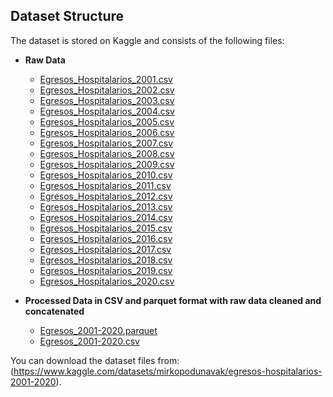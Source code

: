 ## Dataset Structure
The dataset is stored on Kaggle and consists of the following files:

- **Raw Data**  
  - [Egresos_Hospitalarios_2001.csv](https://www.kaggle.com/datasets/mirkopodunavak/egresos-hospitalarios-2001-2020)
  - [Egresos_Hospitalarios_2002.csv](https://www.kaggle.com/datasets/mirkopodunavak/egresos-hospitalarios-2001-2020)
  - [Egresos_Hospitalarios_2003.csv](https://www.kaggle.com/datasets/mirkopodunavak/egresos-hospitalarios-2001-2020)
  - [Egresos_Hospitalarios_2004.csv](https://www.kaggle.com/datasets/mirkopodunavak/egresos-hospitalarios-2001-2020)
  - [Egresos_Hospitalarios_2005.csv](https://www.kaggle.com/datasets/mirkopodunavak/egresos-hospitalarios-2001-2020)
  - [Egresos_Hospitalarios_2006.csv](https://www.kaggle.com/datasets/mirkopodunavak/egresos-hospitalarios-2001-2020)
  - [Egresos_Hospitalarios_2007.csv](https://www.kaggle.com/datasets/mirkopodunavak/egresos-hospitalarios-2001-2020)
  - [Egresos_Hospitalarios_2008.csv](https://www.kaggle.com/datasets/mirkopodunavak/egresos-hospitalarios-2001-2020)
  - [Egresos_Hospitalarios_2009.csv](https://www.kaggle.com/datasets/mirkopodunavak/egresos-hospitalarios-2001-2020)
  - [Egresos_Hospitalarios_2010.csv](https://www.kaggle.com/datasets/mirkopodunavak/egresos-hospitalarios-2001-2020)
  - [Egresos_Hospitalarios_2011.csv](https://www.kaggle.com/datasets/mirkopodunavak/egresos-hospitalarios-2001-2020)
  - [Egresos_Hospitalarios_2012.csv](https://www.kaggle.com/datasets/mirkopodunavak/egresos-hospitalarios-2001-2020)
  - [Egresos_Hospitalarios_2013.csv](https://www.kaggle.com/datasets/mirkopodunavak/egresos-hospitalarios-2001-2020)
  - [Egresos_Hospitalarios_2014.csv](https://www.kaggle.com/datasets/mirkopodunavak/egresos-hospitalarios-2001-2020)
  - [Egresos_Hospitalarios_2015.csv](https://www.kaggle.com/datasets/mirkopodunavak/egresos-hospitalarios-2001-2020)
  - [Egresos_Hospitalarios_2016.csv](https://www.kaggle.com/datasets/mirkopodunavak/egresos-hospitalarios-2001-2020)
  - [Egresos_Hospitalarios_2017.csv](https://www.kaggle.com/datasets/mirkopodunavak/egresos-hospitalarios-2001-2020)
  - [Egresos_Hospitalarios_2018.csv](https://www.kaggle.com/datasets/mirkopodunavak/egresos-hospitalarios-2001-2020)
  - [Egresos_Hospitalarios_2019.csv](https://www.kaggle.com/datasets/mirkopodunavak/egresos-hospitalarios-2001-2020)
  - [Egresos_Hospitalarios_2020.csv](https://www.kaggle.com/datasets/mirkopodunavak/egresos-hospitalarios-2001-2020)

- **Processed Data in CSV and parquet format with raw data cleaned and concatenated**  
  - [Egresos_2001-2020.parquet](https://www.kaggle.com/datasets/mirkopodunavak/egresos-hospitalarios-2001-2020)
  - [Egresos_2001-2020.csv](https://www.kaggle.com/datasets/mirkopodunavak/egresos-hospitalarios-2001-2020)

You can download the dataset files from: (https://www.kaggle.com/datasets/mirkopodunavak/egresos-hospitalarios-2001-2020).

